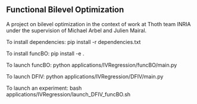 ## Functional Bilevel Optimization

A project on bilevel optimization in the context of work at Thoth team INRIA under the supervision of Michael Arbel and Julien Mairal.

To install dependencies:
pip install -r dependencies.txt

To install funcBO:
pip install -e .

To launch funcBO:
python applications/IVRegression/funcBO/main.py

To launch DFIV:
python applications/IVRegression/DFIV/main.py

To launch an experiment:
bash applications/IVRegression/launch_DFIV_funcBO.sh